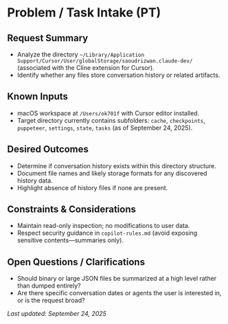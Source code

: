# Problem / Task Intake (PT)

## Request Summary
- Analyze the directory `~/Library/Application Support/Cursor/User/globalStorage/saoudrizwan.claude-dev/` (associated with the Cline extension for Cursor).
- Identify whether any files store conversation history or related artifacts.

## Known Inputs
- macOS workspace at `/Users/ok701f` with Cursor editor installed.
- Target directory currently contains subfolders: `cache`, `checkpoints`, `puppeteer`, `settings`, `state`, `tasks` (as of September 24, 2025).

## Desired Outcomes
- Determine if conversation history exists within this directory structure.
- Document file names and likely storage formats for any discovered history data.
- Highlight absence of history files if none are present.

## Constraints & Considerations
- Maintain read-only inspection; no modifications to user data.
- Respect security guidance in `copilot-rules.md` (avoid exposing sensitive contents—summaries only).

## Open Questions / Clarifications
- Should binary or large JSON files be summarized at a high level rather than dumped entirely?
- Are there specific conversation dates or agents the user is interested in, or is the request broad?

*Last updated: September 24, 2025*
